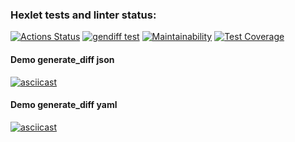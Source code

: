 ### Hexlet tests and linter status:
[![Actions Status](https://github.com/EdZev/python-project-50/actions/workflows/hexlet-check.yml/badge.svg)](https://github.com/EdZev/python-project-50/actions)
[![gendiff test](https://github.com/EdZev/python-project-50/actions/workflows/ed-check.yml/badge.svg)](https://github.com/EdZev/python-project-50/actions/workflows/ed-check.yml)
[![Maintainability](https://api.codeclimate.com/v1/badges/d01b5e583ce44d51bf45/maintainability)](https://codeclimate.com/github/EdZev/python-project-50/maintainability)
[![Test Coverage](https://api.codeclimate.com/v1/badges/d01b5e583ce44d51bf45/test_coverage)](https://codeclimate.com/github/EdZev/python-project-50/test_coverage)

#### Demo generate_diff json
[![asciicast](https://asciinema.org/a/OBEtXX9VDaSBT73VMpZNYwYTg.svg)](https://asciinema.org/a/OBEtXX9VDaSBT73VMpZNYwYTg)

#### Demo generate_diff yaml
[![asciicast](https://asciinema.org/a/2I0d0mlIyV0AFWGoGz9Zy0n7e.svg)](https://asciinema.org/a/2I0d0mlIyV0AFWGoGz9Zy0n7e)
